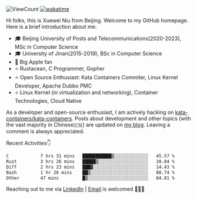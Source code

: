 ![ViewCount](https://views.whatilearened.today/views/github/<justxuewei>/<justxuewei>.svg) [![wakatime](https://wakatime.com/badge/user/018eae19-2c35-4919-be43-56bc26b446d9.svg)](https://wakatime.com/@018eae19-2c35-4919-be43-56bc26b446d9)

Hi folks, this is Xuewei Niu from Beijing. Welcome to my GitHub homepage. Here is a brief introduction about me:

- 🎓 Beijing University of Posts and Telecommunications(2020-2023), MSc in Computer Science
- 🎓 University of Jinan(2015-2019), BSc in Computer Science
- 📱 Big Apple fan
- ⭐️ Rustacean, C Programmer, Gopher
- ⭐️ Open Source Enthusiast: Kata Containers Commiter, Linux Kernel Developer, Apache Dubbo PMC
- ⭐ Linux Kernel (in virtualization and networking), Container Technologies, Cloud Native

As a developer and open-source enthusiast, I am actively hacking on [kata-containers/kata-containers](https://github.com/kata-containers/kata-containers). Posts about development and other topics (with the vast majority in Chinese🇨🇳) are updated on [my blog](https://nxw.name). Leaving a comment is always appreciated.

Recent Activities👇

<!--START_SECTION:waka-->

```txt
C            7 hrs 31 mins   ███████████▒░░░░░░░░░░░░░   45.57 %
Rust         3 hrs 26 mins   █████▒░░░░░░░░░░░░░░░░░░░   20.84 %
Diff         2 hrs 23 mins   ███▓░░░░░░░░░░░░░░░░░░░░░   14.43 %
Bash         1 hr 26 mins    ██▒░░░░░░░░░░░░░░░░░░░░░░   08.74 %
Other        47 mins         █▒░░░░░░░░░░░░░░░░░░░░░░░   04.81 %
```

<!--END_SECTION:waka-->

Reaching out to me via [LinkedIn](https://www.linkedin.com/in/justxuewei) | [Email](mailto:justxuewei@apache.org) is welcomed 🤟🤟🤟
